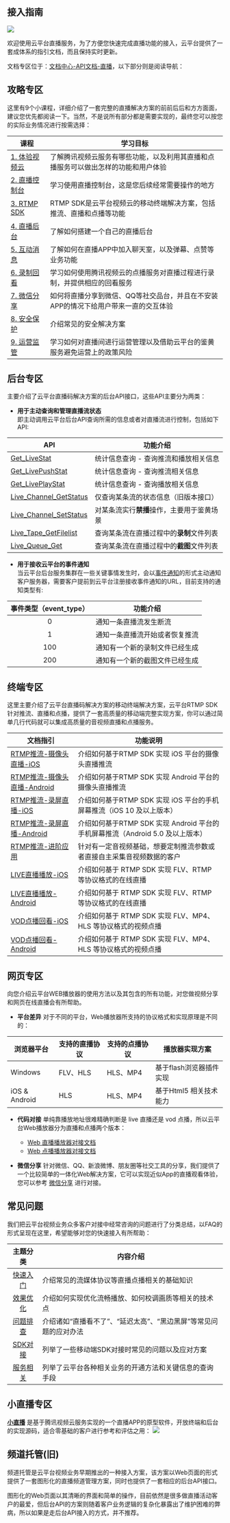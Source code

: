 ## 接入指南
![](http://imgcache.tcecqpoc.fsphere.cn/image/mc.qcloudimg.com/static/img/c13eb6c0d1becb30ea8fa812da218288/image.png)

欢迎使用云平台直播服务，为了方便您快速完成直播功能的接入，云平台提供了一套成体系的指引文档，而且保持实时更新。

文档专区位于：[文档中心-API文档-直播](http://tcecqpoc.fsphere.cn/doc/api/258)，以下部分则是阅读导航：

## 攻略专区
这里有9个小课程，详细介绍了一套完整的直播解决方案的前前后后和方方面面，建议您优先都阅读一下。当然，不是说所有部分都是需要实现的，最终您可以按您的实际业务情况进行按需选择：

| 课程          | 学习目标                                     |
| ----------- | ---------------------------------------- |
| [1. 体验视频云](http://tcecqpoc.fsphere.cn/doc/api/258/6444)    | 了解腾讯视频云服务有哪些功能，以及利用其直播和点播服务可以做出怎样的功能和用户体验 |
| [2. 直播控制台](http://tcecqpoc.fsphere.cn/doc/api/258/6445)    | 学习使用直播控制台，这是您后续经常需要操作的地方                 |
| [3. RTMP SDK](http://tcecqpoc.fsphere.cn/doc/api/258/6446) | RTMP SDK是云平台视频云的移动终端解决方案，包括推流、直播和点播等功能   |
| [4. 直播后台](http://tcecqpoc.fsphere.cn/doc/api/258/6447)     | 了解如何搭建一个自己的直播后台                          |
| [5. 互动消息](http://tcecqpoc.fsphere.cn/doc/api/258/6448)     | 了解如何在直播APP中加入聊天室，以及弹幕、点赞等业务功能            |
| [6. 录制回看](http://tcecqpoc.fsphere.cn/doc/api/258/6449)    | 学习如何使用腾讯视频云的点播服务对直播过程进行录制，并提供相应的回看服务     |
| [7. 微信分享](http://tcecqpoc.fsphere.cn/doc/api/258/6450)     | 如何将直播分享到微信、QQ等社交品台，并且在不安装APP的情况下给用户带来一直的交互体验 |
| [8. 安全保护](http://tcecqpoc.fsphere.cn/doc/api/258/6452)     | 介绍常见的安全解决方案                              |
| [9. 运营监管](http://tcecqpoc.fsphere.cn/doc/api/258/6453)    | 学习如何对直播间进行运营管理以及借助云平台的鉴黄服务避免运营上的政策风险     |

## 后台专区
主要介绍了云平台直播码解决方案的后台API接口，这些API主要分为两类：
- **用于主动查询和管理直播流状态**  
   即主动调用云平台后台API查询所需的信息或者对直播流进行控制，包括如下API:

| API                                | 功能介绍                                                   |
|---------------------------------|-------------------------------------------------------|
| [Get_LiveStat](http://tcecqpoc.fsphere.cn/doc/api/258/6110)  | 统计信息查询 - 查询推流和播放相关信息|
| [Get_LivePushStat](http://tcecqpoc.fsphere.cn/doc/api/258/6110) | 统计信息查询 - 查询推流相关信息|
| [Get_LivePlayStat](http://tcecqpoc.fsphere.cn/doc/api/258/6110)  |  统计信息查询 - 查询播放相关信息 |
| [Live_Channel_GetStatus](http://tcecqpoc.fsphere.cn/doc/api/258/5958) |  仅查询某条流的状态信息（旧版本接口） | 
| [Live_Channel_SetStatus](http://tcecqpoc.fsphere.cn/doc/api/258/5959) | 对某条流实行**禁播**操作，主要用于鉴黄场景 | 
| [Live_Tape_GetFilelist](http://tcecqpoc.fsphere.cn/doc/api/258/5960)| 查询某条流在直播过程中的**录制**文件列表 | 
| [Live_Queue_Get](http://tcecqpoc.fsphere.cn/doc/api/258/5961)| 查询某条流在直播过程中的**截图**文件列表 | 

- **用于接收云平台的事件通知**  
当云平台后台服务集群在一些关键事情发生时，会以[事件通知](http://tcecqpoc.fsphere.cn/doc/api/258/5957)的形式主动通知客户服务器，需要客户提前到云平台注册接收事件通知的URL，目前支持的通知类型有:

| 事件类型（event_type）   | 功能介绍                                                          |
|:-------------------------------:|--------------------------------------------------------------|
| 0                                   | 通知一条直播流发生断流                                     | 
| 1                                   | 通知一条直播流开始或者恢复推流                        | 
| 100                               | 通知有一个新的录制文件已经生成                         | 
| 200                               | 通知有一个新的截图文件已经生成                         | 

## 终端专区
这里主要介绍了云平台直播码解决方案的移动终端解决方案，云平台RTMP SDK针对推流、直播和点播，提供了一套高质量的移动端完整实现方案，你可以通过简单几行代码就可以集成高质量的音视频直播和点播服务。

| 文档指引 | 功能说明 |
|---------|----------------|
| [RTMP推流-摄像头直播-iOS](http://tcecqpoc.fsphere.cn/doc/api/258/6455) |  介绍如何基于RTMP SDK 实现 iOS 平台的摄像头直播推流 |
| [RTMP推流-摄像头直播-Android](http://tcecqpoc.fsphere.cn/doc/api/258/6456) | 介绍如何基于RTMP SDK 实现 Android 平台的摄像头直播推流 |
| [RTMP推流-录屏直播-iOS](http://tcecqpoc.fsphere.cn/doc/api/258/6460) | 介绍如何基于RTMP SDK 实现 iOS 平台的手机屏幕推流（iOS 10 及以上版本） |
| [RTMP推流-录屏直播-Android](http://tcecqpoc.fsphere.cn/doc/api/258/6457) | 介绍如何基于RTMP SDK 实现 Android 平台的手机屏幕推流（Android 5.0 及以上版本） |
| [RTMP推流-进阶应用](http://tcecqpoc.fsphere.cn/doc/api/258/6458)| 针对有一定音视频基础，想要定制推流参数或者直接自主采集音视频数据的客户  |
| [LIVE直播播放-iOS](http://tcecqpoc.fsphere.cn/doc/api/258/4736) | 介绍如何基于 RTMP SDK 实现 FLV、RTMP 等协议格式的在线直播  |
| [LIVE直播播放-Android](http://tcecqpoc.fsphere.cn/doc/api/258/4737) | 介绍如何基于 RTMP SDK 实现 FLV、RTMP 等协议格式的在线直播  |
| [VOD点播回看-iOS](http://tcecqpoc.fsphere.cn/doc/api/258/4738) | 介绍如何基于 RTMP SDK 实现 FLV、MP4、HLS 等协议格式的视频点播  |
| [VOD点播回看-Android](http://tcecqpoc.fsphere.cn/doc/api/258/4739) | 介绍如何基于 RTMP SDK 实现 FLV、MP4、HLS 等协议格式的视频点播  |

## 网页专区
向您介绍云平台WEB播放器的使用方法以及其包含的所有功能，对您做视频分享和网页在线直播会有所帮助。

- **平台差异** 
对于不同的平台，Web播放器所支持的协议格式和实现原理是不同的：

| 浏览器平台 | 支持的直播协议 | 支持的点播协议| 播放器实现方案 |
|---------|---------|---------|-------|
| Windows | FLV、HLS | HLS、MP4   | 基于flash浏览器插件实现 |
| iOS & Android | HLS | HLS、MP4 | 基于Html5 相关技术能力 |

- **代码对接**
单纯靠播放地址很难精确判断是 live 直播还是 vod 点播，所以云平台Web播放器分为直播和点播两个版本：
  + [Web 直播播放器对接文档](http://tcecqpoc.fsphere.cn/doc/api/258/5704)
  + [Web 点播播放器对接文档](http://tcecqpoc.fsphere.cn/doc/api/258/5706)

- **微信分享**
针对微信、QQ、新浪微博、朋友圈等社交工具的分享，我们提供了一个比较简单的一体化Web解决方案，它可以实现近似App的直播观看体验，您可以参考 [微信分享](http://tcecqpoc.fsphere.cn/doc/api/258/6450) 进行对接。	

## 常见问题
我们把云平台视频业务众多客户对接中经常咨询的问题进行了分类总结，以FAQ的形式呈现在这里，希望能够对您的快速接入有所帮助：

| 主题分类                         | 内容介绍                                                          |
|:-------------------------------:|--------------------------------------------------------------|
|[快速入门](http://tcecqpoc.fsphere.cn/doc/api/258/6159)  | 介绍常见的流媒体协议等直播点播相关的基础知识    | 
|[效果优化](http://tcecqpoc.fsphere.cn/doc/api/258/6160)  | 介绍如何实现优化流畅播放、如何校调画质等相关的技术点| 
|[问题排查](http://tcecqpoc.fsphere.cn/doc/api/258/6161)  | 介绍诸如“直播看不了”、“延迟太高”、“黑边黑屏”等常见问题的应对办法 | 
|[SDK对接](http://tcecqpoc.fsphere.cn/doc/api/258/6162)  | 列举了一些移动端SDK对接时常见的问题以及应对方案  | 
|[服务相关](http://tcecqpoc.fsphere.cn/doc/api/258/6208)  | 列举了云平台各种相关业务的开通方法和关键信息的查询手段  | 

## 小直播专区
**[小直播](http://tcecqpoc.fsphere.cn/doc/api/258/6164)** 是基于腾讯视频云服务实现的一个直播APP的原型软件，开放终端和后台的实现源码，适合零基础的客户进行参考和评估之用：
![](http://imgcache.tcecqpoc.fsphere.cn/image/mc.qcloudimg.com/static/img/05d2e651ff6c9332211eaf7fea167cfa/image.png)

## 频道托管(旧)
频道托管是云平台视频业务早期推出的一种接入方案，该方案以Web页面的形式提供了一套图形化的直播频道管理方案，同时也提供了一套相应的后台API接口。

图形化的Web页面以其清晰的界面和简单的操作，目前依然是很多做直播活动客户的最爱，但后台API的方案则随着客户业务逻辑的复杂化暴露出了维护困难的弊病，所以如果是走后台API接入的方式，并不推荐。
